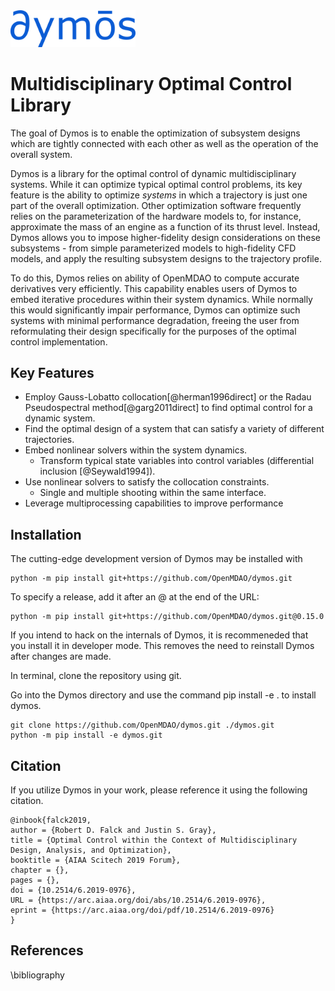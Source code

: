 <img src="dymos_logo.png" alt="Dymos" style="width:200px;"/>

# Multidisciplinary Optimal Control Library

The goal of Dymos is to enable the optimization of subsystem designs which are tightly connected with each other as well as the operation of the overall system.

Dymos is a library for the optimal control of dynamic multidisciplinary systems.
While it can optimize typical optimal control problems, its key feature is the ability to optimize _systems_ in which a trajectory is just one part of the overall optimization.
Other optimization software frequently relies on the parameterization of the hardware models to, for instance, approximate the mass of an engine as a function of its thrust level.
Instead, Dymos allows you to impose higher-fidelity design considerations on these subsystems - from simple parameterized models to high-fidelity CFD models, and apply the resulting subsystem designs to the trajectory profile.

To do this, Dymos relies on ability of OpenMDAO to compute accurate derivatives very efficiently.
This capability enables users of Dymos to embed iterative procedures within their system dynamics.
While normally this would significantly impair performance, Dymos can optimize such systems with minimal performance degradation, freeing the user from reformulating their design specifically for the purposes of the optimal control implementation.

## Key Features

- Employ Gauss-Lobatto collocation[@herman1996direct] or the Radau Pseudospectral method[@garg2011direct] to find optimal control for a dynamic system.
- Find the optimal design of a system that can satisfy a variety of different trajectories.
- Embed nonlinear solvers within the system dynamics.
  - Transform typical state variables into control variables (differential inclusion [@Seywald1994]).
- Use nonlinear solvers to satisfy the collocation constraints.
  - Single and multiple shooting within the same interface.
- Leverage multiprocessing capabilities to improve performance

## Installation

The cutting-edge development version of Dymos may be installed with

~~~
python -m pip install git+https://github.com/OpenMDAO/dymos.git
~~~

To specify a release, add it after an @ at the end of the URL:

~~~
python -m pip install git+https://github.com/OpenMDAO/dymos.git@0.15.0
~~~

If you intend to hack on the internals of Dymos, it is recommeneded that
you install it in developer mode.  This removes the need to reinstall
Dymos after changes are made.

In terminal, clone the repository using git.

Go into the Dymos directory and use the command pip install -e . to install dymos.

~~~
git clone https://github.com/OpenMDAO/dymos.git ./dymos.git
python -m pip install -e dymos.git
~~~

## Citation

If you utilize Dymos in your work, please reference it using the following citation.

~~~
@inbook{falck2019,
author = {Robert D. Falck and Justin S. Gray},
title = {Optimal Control within the Context of Multidisciplinary Design, Analysis, and Optimization},
booktitle = {AIAA Scitech 2019 Forum},
chapter = {},
pages = {},
doi = {10.2514/6.2019-0976},
URL = {https://arc.aiaa.org/doi/abs/10.2514/6.2019-0976},
eprint = {https://arc.aiaa.org/doi/pdf/10.2514/6.2019-0976}
}
~~~

## References

\bibliography
